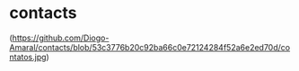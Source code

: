 # contacts
(https://github.com/Diogo-Amaral/contacts/blob/53c3776b20c92ba66c0e72124284f52a6e2ed70d/contatos.jpg)
